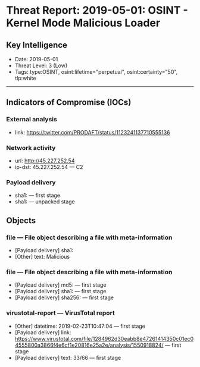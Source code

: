 # Threat Report: 2019-05-01: OSINT - Kernel Mode Malicious Loader


## Key Intelligence
* Date: 2019-05-01
* Threat Level: 3 (Low)
* Tags: type:OSINT, osint:lifetime="perpetual", osint:certainty="50", tlp:white

---

## Indicators of Compromise (IOCs)
### External analysis
* link: https://twitter.com/PRODAFT/status/1123241137710555136

### Network activity
* url: http://45.227.252.54
* ip-dst: 45.227.252.54 — C2

### Payload delivery
* sha1: <sha1> — first stage
* sha1: <sha1> — unpacked stage

## Objects
### file — File object describing a file with meta-information
* [Payload delivery] sha1: <sha1>
* [Other] text: Malicious

### file — File object describing a file with meta-information
* [Payload delivery] md5: <md5> — first stage
* [Payload delivery] sha1: <sha1> — first stage
* [Payload delivery] sha256: <sha256> — first stage

### virustotal-report — VirusTotal report
* [Other] datetime: 2019-02-23T10:47:04 — first stage
* [Payload delivery] link: https://www.virustotal.com/file/1284962d30eabb8e47261414350c01ec04555800a3866f4e6cf1e20816e25a2e/analysis/1550918824/ — first stage
* [Payload delivery] text: 33/66 — first stage
